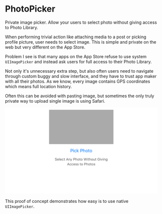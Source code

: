 # PhotoPicker
Private image picker. Allow your users to select photo without giving access to Photo Library.

When performing trivial action like attaching media to a post or picking 
profile picture, user needs to select image. This is simple and private on the 
web but very different on the App Store.

Problem I see is that many apps on the App Store refuse to use system 
`UIImagePicker` and instead ask users for full access to their Photo Library. 

Not only it's unnecessary extra step, but also often users need to navigate through 
custom buggy and slow interface, and they have to trust app maker with all 
their photos. As we know, every image contains GPS coordinates which means full
location history.

Often this can be avoided with pasting image, but sometimes the only truly private 
way to upload single image is using Safari.

![Screenshot with image placeholder and button][1]

This proof of concept demonstrates how easy is to use native `UIImagePicker`.

[1]: ui.png

<style>
img {
	width: 568px
}
</style>